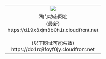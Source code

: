 ﻿<table>
  <tr></tr>
  <tr><td colspan=2 align=center><img src="https://d19x3xjm3b0h1r.cloudfront.net/Up/oGate.jpg" /></td></tr>
  <tr><td colspan=2 align=center>网门动态网址<br/>(最新)
<br>https://d19x3xjm3b0h1r.cloudfront.net
<br/><br/>(以下网址可能失效)
<br>https://do1rq8foyf0jy.cloudfront.net
    </td>
  </tr>
</table>
